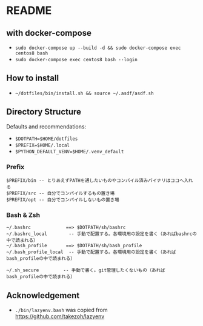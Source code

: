 # README

## with docker-compose
- `sudo docker-compose up --build -d && sudo docker-compose exec centos8 bash`
- `sudo docker-compose exec centos8 bash --login`

## How to install
- `~/dotfiles/bin/install.sh && source ~/.asdf/asdf.sh`

## Directory Structure

Defaults and recommendations: 
- `$DOTPATH=$HOME/dotfiles`
- `$PREFIX=$HOME/.local`
- `$PYTHON_DEFAULT_VENV=$HOME/.venv_default`

### Prefix
```
$PREFIX/bin -- とりあえずPATHを通したいものやコンパイル済みバイナリはココへ入れる
$PREFIX/src -- 自分でコンパイルするもの置き場
$PREFIX/opt -- 自分でコンパイルしないもの置き場
```

### Bash & Zsh
```
~/.bashrc             ==> $DOTPATH/sh/bashrc
~/.bashrc_local        -- 手動で配置する。各環境用の設定を書く（あればbashrcの中で読まれる）
~/.bash_profile       ==> $DOTPATH/sh/bash_profile 
~/.bash_profile_local  -- 手動で配置する。各環境用の設定を書く（あればbash_profileの中で読まれる）

~/.sh_secure         -- 手動で書く。git管理したくないもの（あればbash_profileの中で読まれる）
```

## Acknowledgement

- `./bin/lazyenv.bash` was copied from <https://github.com/takezoh/lazyenv>
